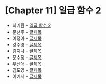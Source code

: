 # [Chapter 11] 일급 함수 2

- 최기환 - [일급 함수 2](https://www.blog.gihwan-dev.com/posts/bookSailor-fp-chapter11/)
- 문선주 - [글제목](링크)
- 이정아 - [글제목](링크)
- 강수영 - [글제목](링크)
- 김지나 - [글제목](링크)
- 문수정 - [글제목](링크)
- 우신애 - [글제목](링크)
- 김도영 - [글제목](링크)
- 이예서 - [글제목](링크)
